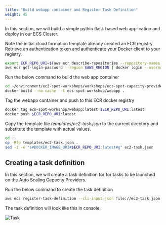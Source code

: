 ```yaml
---
title: "Build webapp container and Register Task Definition"
weight: 45
---
```

In this section, we will build a simple pythin flask based web application and deploy in our ECS Cluster.

Note the initial cloud formation template already created an ECR registry.  Retrieve an authentication token and authenticate your Docker client to your registry.

```bash
export ECR_REPO_URI=$(aws ecr describe-repositories --repository-names ecs-spot-workshop/webapp | jq -r '.repositories[0].repositoryUri')
aws ecr get-login-password --region $AWS_REGION | docker login --username AWS --password-stdin $ECR_REPO_URI
```

Run the below command to build the web app container

```bash
cd ~/environment/ec2-spot-workshops/workshops/ecs-spot-capacity-providers/webapp/
docker build --no-cache  -t ecs-spot-workshop/webapp .
```
 Tag the webapp container and push to this ECR docker registry

```bash
docker tag ecs-spot-workshop/webapp:latest $ECR_REPO_URI:latest
docker push $ECR_REPO_URI:latest
```

Copy the template file *templates/ec2-task.json* to the current directory and substitute the template with actual values.

```bash
cd ..
cp -Rfp templates/ec2-task.json .
sed -i -e "s#DOCKER_IMAGE_URI#$ECR_REPO_URI:latest#g" ec2-task.json
```

## Creating a task definition

In this section, we will create a task definition for for tasks to be launched on the Auto Scaling Capacity Providers.

Run the below command to create the task definition

```bash
aws ecs register-task-definition --cli-input-json file://ec2-task.json
```
The task definition will look like this in console:

![Task](/images/ecs-spot-capacity-providers/task1.png)